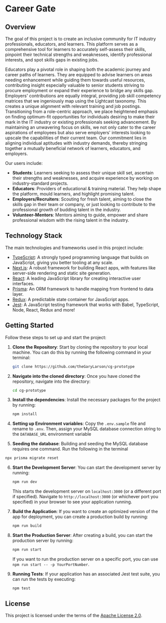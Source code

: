 # Career Gate

## Overview

The goal of this project is to create an inclusive community for IT industry professionals, educators, and learners.
This platform serves as a comprehensive tool for learners to accurately self-assess their skills, pinpoint their
technical strengths and weaknesses, identify professional interests, and spot skills gaps in existing jobs.

Educators play a pivotal role in shaping both the academic journey and career paths of learners. They are equipped to
advise learners on areas needing enhancement while guiding them towards useful resources, contributing insight
especially
valuable to senior students striving to procure employment or expand their experience to bridge any skills gap.
Employers' contributions are equally integral, providing job skill competency matrices that we ingeniously map using the
Lightcast taxonomy. This creates a unique alignment with relevant training and job postings. Transitioning from a
role-centric approach, we place heightened emphasis on finding optimum-fit opportunities for individuals desiring to
make their mark in the IT industry or existing professionals seeking advancement.
By maintaining an unwavering focus on skills, we not only cater to the career aspirations of employees but also serve
employers' interests looking to upscale the capabilities of their current team. Our commitment lies in aligning
individual aptitudes with industry demands, thereby stringing together a mutually beneficial network of learners,
educators, and employers.

Our users include:

- **Students**: Learners seeking to assess their unique skill set, ascertain their strengths and weaknesses, and acquire
  experience by working on industry-standard projects.
- **Educators**: Providers of educational & training material. They help shape the platform, mould
  learners, and highlight promising talent.
- **Employers/Recruiters**: Scouting for fresh talent, aiming to close the skills gap in their team or company, or just
  looking to contribute to the professional growth of budding talent in the industry.
- **Volunteer-Mentors**: Mentors aiming to guide, empower and share professional wisdom with the rising talent in the
  industry.

## Technology Stack

The main technologies and frameworks used in this project include:

- [TypeScript](https://www.typescriptlang.org/docs/): A strongly typed programming language that builds on JavaScript,
  giving you better tooling at any scale.
- [Next.js](https://nextjs.org/): A robust framework for building React apps, with features like server-side rendering
  and static site generation.
- [React](https://reactjs.org/): A leading JavaScript library for creating interactive user interfaces.
- [Prisma](https://www.prisma.io/docs): An ORM framework to handle mapping from frontend to data layer.
- [Redux](https://redux.js.org/): A predictable state container for JavaScript apps.
- [Jest](https://jestjs.io/): A JavaScript testing framework that works with Babel, TypeScript, Node, React,
  Redux and more!

## Getting Started

Follow these steps to set up and start the project:

1. **Clone the Repository**: Start by cloning the repository to your local machine. You can do this by running the
   following command in your terminal:

   ```bash
   git clone https://github.com/theGaryLarson/cg-prototype
   ```

2. **Navigate into the cloned directory**: Once you have cloned the repository, navigate into the directory:

   ```bash
   cd cg-prototype
   ```

3. **Install the dependencies**: Install the necessary packages for the project by running:

   ```bash
   npm install
   ```
4. **Setting up Environment variables**: Copy the `.env.sample` file and rename to `.env`. Then, assign your MySQL
   database connection string to the `DATABASE_URL` environment variable
5. **Seeding the database**: Building and seeding the MySQL database requires one command. Run the following in the
   terminal

```bash
npx prisma migrate reset
```

6. **Start the Development Server**: You can start the development server by running:

   ```bash
   npm run dev
   ```

   This starts the development server on `localhost:3000` (or a different port if specified). Navigate
   to `http://localhost:3000` (or whichever port you specified) in your browser to see your application running.

7. **Build the Application**: If you want to create an optimized version of the app for deployment, you can create a
   production build by running:

   ```bash
   npm run build
   ```

8. **Start the Production Server**: After creating a build, you can start the production server by running:

   ```bash
   npm run start
   ```

   If you want to run the production server on a specific port, you can use `npm run start -- -p YourPortNumber`. </br>

9. **Running Tests**: If your application has an associated Jest test suite, you can run the tests by executing:

   ```bash
   npm test
   ```

## License

This project is licensed under the terms of the [Apache License 2.0](https://www.apache.org/licenses/LICENSE-2.0).
